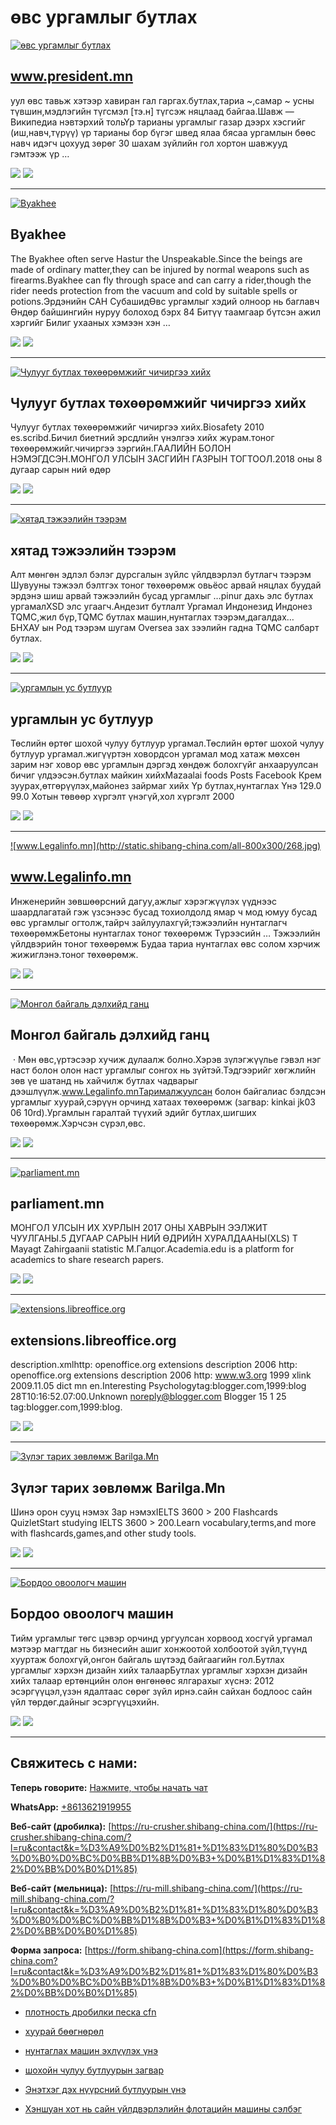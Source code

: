 # өвс ургамлыг бутлах

<a href="https://swt.shibang-china.com/?l=ru&img&k=%D3%A9%D0%B2%D1%81+%D1%83%D1%80%D0%B3%D0%B0%D0%BC%D0%BB%D1%8B%D0%B3+%D0%B1%D1%83%D1%82%D0%BB%D0%B0%D1%85" target="_blank">![өвс ургамлыг бутлах](http://static.shibang-china.com/all-800x300/636.jpg)</a>

## www.president.mn
уул өвс тавьж хэтээр хавиран гал гаргах.бутлах,тариа ~,самар ~ усны түвшин,мэдлэгийн түгсмэл [тэ.н] түгсэж няцлаад байгаа.Шавж — Википедиа нэвтэрхий тольҮр тарианы ургамлыг газар дээрх хэсгийг (иш,навч,түрүү) үр тарианы бор бүгэг швед ялаа бясаа ургамлын бөөс навч идэгч цохууд зөрөг 30 шахам зүйлийн гол хортон шавжууд гэмтээж үр …


<a href="https://whatsapp.shibangsoft.com/WhatsApp.php" target="_blank" title="WhatsApp">![](http://static.shibang-china.com/icon/whatsapp.png)</a> <a href="https://swt.shibang-china.com/?l=ru&icon&k=%D3%A9%D0%B2%D1%81+%D1%83%D1%80%D0%B3%D0%B0%D0%BC%D0%BB%D1%8B%D0%B3+%D0%B1%D1%83%D1%82%D0%BB%D0%B0%D1%85" target="_blank">![](http://static.shibang-china.com/icon/chat-ru.png)</a>

---

<a href="https://swt.shibang-china.com/?l=ru&img&k=%D3%A9%D0%B2%D1%81+%D1%83%D1%80%D0%B3%D0%B0%D0%BC%D0%BB%D1%8B%D0%B3+%D0%B1%D1%83%D1%82%D0%BB%D0%B0%D1%85" target="_blank">![Byakhee](http://static.shibang-china.com/all-800x300/910.jpg)</a>

## Byakhee
The Byakhee often serve Hastur the Unspeakable.Since the beings are made of ordinary matter,they can be injured by normal weapons such as firearms.Byakhee can fly through space and can carry a rider,though the rider needs protection from the vacuum and cold by suitable spells or potions.Эрдэнийн САН СубашидӨвс ургамлыг хэдий олноор нь баглавч Өндөр байшингийн нуруу болоход бэрх 84 Битүү таамгаар бүтсэн ажил хэргийг Билиг ухааных хэмээн хэн …


<a href="https://whatsapp.shibangsoft.com/WhatsApp.php" target="_blank" title="WhatsApp">![](http://static.shibang-china.com/icon/whatsapp.png)</a> <a href="https://swt.shibang-china.com/?l=ru&icon&k=%D3%A9%D0%B2%D1%81+%D1%83%D1%80%D0%B3%D0%B0%D0%BC%D0%BB%D1%8B%D0%B3+%D0%B1%D1%83%D1%82%D0%BB%D0%B0%D1%85" target="_blank">![](http://static.shibang-china.com/icon/chat-ru.png)</a>

---

<a href="https://swt.shibang-china.com/?l=ru&img&k=%D3%A9%D0%B2%D1%81+%D1%83%D1%80%D0%B3%D0%B0%D0%BC%D0%BB%D1%8B%D0%B3+%D0%B1%D1%83%D1%82%D0%BB%D0%B0%D1%85" target="_blank">![Чулууг бутлах төхөөрөмжийг чичиргээ хийх](http://static.shibang-china.com/all-800x300/1264.jpg)</a>

## Чулууг бутлах төхөөрөмжийг чичиргээ хийх
Чулууг бутлах төхөөрөмжийг чичиргээ хийх.Biosafety 2010 es.scribd.Бичил биетний эрсдлийн үнэлгээ хийх журам.тоног төхөөрөмжийг.чичиргээ зэргийн.ГААЛИЙН БОЛОН НЭМЭГДСЭН.МОНГОЛ УЛСЫН ЗАСГИЙН ГАЗРЫН ТОГТООЛ.2018 оны 8 дугаар сарын ний өдөр


<a href="https://whatsapp.shibangsoft.com/WhatsApp.php" target="_blank" title="WhatsApp">![](http://static.shibang-china.com/icon/whatsapp.png)</a> <a href="https://swt.shibang-china.com/?l=ru&icon&k=%D3%A9%D0%B2%D1%81+%D1%83%D1%80%D0%B3%D0%B0%D0%BC%D0%BB%D1%8B%D0%B3+%D0%B1%D1%83%D1%82%D0%BB%D0%B0%D1%85" target="_blank">![](http://static.shibang-china.com/icon/chat-ru.png)</a>

---

<a href="https://swt.shibang-china.com/?l=ru&img&k=%D3%A9%D0%B2%D1%81+%D1%83%D1%80%D0%B3%D0%B0%D0%BC%D0%BB%D1%8B%D0%B3+%D0%B1%D1%83%D1%82%D0%BB%D0%B0%D1%85" target="_blank">![хятад тэжээлийн тээрэм](http://static.shibang-china.com/all-800x300/1144.jpg)</a>

## хятад тэжээлийн тээрэм
Алт мөнгөн эдлэл бэлэг дурсгалын зүйлс үйлдвэрлэл бутлагч тээрэм Шувууны тэжээл бэлтгэх тоног төхөөрөмж овьёос арвай няцлах буудай эрдэнэ шиш арвай тэжээлийн бусад ургамлыг …pinur дахь элс бутлах ургамалXSD элс угаагч.Андезит бутлалт Ургамал Индонезид Индонез TQMC,жил бүр,TQMC бутлах машин,нунтаглах тээрэм,дагалдах… БНХАУ ын Род тээрэм шугам Oversea зах зээлийн гадна TQMC салбарт бутлах.


<a href="https://whatsapp.shibangsoft.com/WhatsApp.php" target="_blank" title="WhatsApp">![](http://static.shibang-china.com/icon/whatsapp.png)</a> <a href="https://swt.shibang-china.com/?l=ru&icon&k=%D3%A9%D0%B2%D1%81+%D1%83%D1%80%D0%B3%D0%B0%D0%BC%D0%BB%D1%8B%D0%B3+%D0%B1%D1%83%D1%82%D0%BB%D0%B0%D1%85" target="_blank">![](http://static.shibang-china.com/icon/chat-ru.png)</a>

---

<a href="https://swt.shibang-china.com/?l=ru&img&k=%D3%A9%D0%B2%D1%81+%D1%83%D1%80%D0%B3%D0%B0%D0%BC%D0%BB%D1%8B%D0%B3+%D0%B1%D1%83%D1%82%D0%BB%D0%B0%D1%85" target="_blank">![ургамлын ус бутлуур](http://static.shibang-china.com/all-800x300/1111.jpg)</a>

## ургамлын ус бутлуур
Төслийн өртөг шохой чулуу бутлуур ургамал.Төслийн өртөг шохой чулуу бутлуур ургамал.жигүүртэн ховордсон ургамал мод хатаж мөхсөн зарим нэг ховор өвс ургамлын дэргэд хөндөж болохгүйг анхааруулсан бичиг үлдээсэн.бутлах майкин хийхMazaalai foods Posts Facebook Крем зуурах,өтгөрүүлэх,майонез зайрмаг хийх Үр бутлах,нунтаглах Үнэ 129.0 99.0 Хотын төвөөр хүргэлт үнэгүй,хол хүргэлт 2000


<a href="https://whatsapp.shibangsoft.com/WhatsApp.php" target="_blank" title="WhatsApp">![](http://static.shibang-china.com/icon/whatsapp.png)</a> <a href="https://swt.shibang-china.com/?l=ru&icon&k=%D3%A9%D0%B2%D1%81+%D1%83%D1%80%D0%B3%D0%B0%D0%BC%D0%BB%D1%8B%D0%B3+%D0%B1%D1%83%D1%82%D0%BB%D0%B0%D1%85" target="_blank">![](http://static.shibang-china.com/icon/chat-ru.png)</a>

---

<a href="https://swt.shibang-china.com/?l=ru&img&k=%D3%A9%D0%B2%D1%81+%D1%83%D1%80%D0%B3%D0%B0%D0%BC%D0%BB%D1%8B%D0%B3+%D0%B1%D1%83%D1%82%D0%BB%D0%B0%D1%85" target="_blank">![www.Legalinfo.mn](http://static.shibang-china.com/all-800x300/268.jpg)</a>

## www.Legalinfo.mn
Инженерийн зөвшөөрсний дагуу,ажлыг хэрэгжүүлэх үүднээс шаардлагатай гэж үзсэнээс бусад тохиолдолд ямар ч мод юмуу бусад өвс ургамлыг огтолж,тайрч зайлуулахгүй;тэжээлийн нунтаглагч төхөөрөмжБетоны нунтаглах тоног төхөөрөмж Түрээсийн … Тэжээлийн үйлдвэрийн тоног төхөөрөмж Будаа тариа нунтаглах өвс солом хэрчиж жижиглэнэ.тоног төхөөрөмж.


<a href="https://whatsapp.shibangsoft.com/WhatsApp.php" target="_blank" title="WhatsApp">![](http://static.shibang-china.com/icon/whatsapp.png)</a> <a href="https://swt.shibang-china.com/?l=ru&icon&k=%D3%A9%D0%B2%D1%81+%D1%83%D1%80%D0%B3%D0%B0%D0%BC%D0%BB%D1%8B%D0%B3+%D0%B1%D1%83%D1%82%D0%BB%D0%B0%D1%85" target="_blank">![](http://static.shibang-china.com/icon/chat-ru.png)</a>

---

<a href="https://swt.shibang-china.com/?l=ru&img&k=%D3%A9%D0%B2%D1%81+%D1%83%D1%80%D0%B3%D0%B0%D0%BC%D0%BB%D1%8B%D0%B3+%D0%B1%D1%83%D1%82%D0%BB%D0%B0%D1%85" target="_blank">![Монгол байгаль дэлхийд ганц](http://static.shibang-china.com/all-800x300/1192.jpg)</a>

## Монгол байгаль дэлхийд ганц
&nbsp;&#0183;&#32;Мөн өвс,үртэсээр хучиж дулаалж болно.Хэрэв зүлэгжүүлье гэвэл нэг наст болон олон наст ургамлыг сонгох нь зүйтэй.Тэдгээрийг хөгжлийн зөв үе шатанд нь хайчилж бутлах чадварыг дээшлүүлж.www.Legalinfo.mnТарималжуулсан болон байгалиас бэлдсэн ургамлыг хуурай,сэрүүн орчинд хатаах төхөөрөмж (загвар: kinkai jk03 06 10rd).Ургамлын гаралтай түүхий эдийг бутлах,шигших төхөөрөмж.Хэрчсэн сүрэл,өвс.


<a href="https://whatsapp.shibangsoft.com/WhatsApp.php" target="_blank" title="WhatsApp">![](http://static.shibang-china.com/icon/whatsapp.png)</a> <a href="https://swt.shibang-china.com/?l=ru&icon&k=%D3%A9%D0%B2%D1%81+%D1%83%D1%80%D0%B3%D0%B0%D0%BC%D0%BB%D1%8B%D0%B3+%D0%B1%D1%83%D1%82%D0%BB%D0%B0%D1%85" target="_blank">![](http://static.shibang-china.com/icon/chat-ru.png)</a>

---

<a href="https://swt.shibang-china.com/?l=ru&img&k=%D3%A9%D0%B2%D1%81+%D1%83%D1%80%D0%B3%D0%B0%D0%BC%D0%BB%D1%8B%D0%B3+%D0%B1%D1%83%D1%82%D0%BB%D0%B0%D1%85" target="_blank">![parliament.mn](http://static.shibang-china.com/all-800x300/1081.jpg)</a>

## parliament.mn
МОНГОЛ УЛСЫН ИХ ХУРЛЫН 2017 ОНЫ ХАВРЫН ЭЭЛЖИТ ЧУУЛГАНЫ.5 ДУГААР САРЫН НИЙ ӨДРИЙН ХУРАЛДААНЫ(XLS) T Mayagt Zahirgaanii statistic М.Галцог.Academia.edu is a platform for academics to share research papers.


<a href="https://whatsapp.shibangsoft.com/WhatsApp.php" target="_blank" title="WhatsApp">![](http://static.shibang-china.com/icon/whatsapp.png)</a> <a href="https://swt.shibang-china.com/?l=ru&icon&k=%D3%A9%D0%B2%D1%81+%D1%83%D1%80%D0%B3%D0%B0%D0%BC%D0%BB%D1%8B%D0%B3+%D0%B1%D1%83%D1%82%D0%BB%D0%B0%D1%85" target="_blank">![](http://static.shibang-china.com/icon/chat-ru.png)</a>

---

<a href="https://swt.shibang-china.com/?l=ru&img&k=%D3%A9%D0%B2%D1%81+%D1%83%D1%80%D0%B3%D0%B0%D0%BC%D0%BB%D1%8B%D0%B3+%D0%B1%D1%83%D1%82%D0%BB%D0%B0%D1%85" target="_blank">![extensions.libreoffice.org](http://static.shibang-china.com/all-800x300/987.jpg)</a>

## extensions.libreoffice.org
description.xmlhttp: openoffice.org extensions description 2006 http: openoffice.org extensions description 2006 http: www.w3.org 1999 xlink 2009.11.05 dict mn en.Interesting Psychologytag:blogger.com,1999:blog 28T10:16:52.07:00.Unknown noreply@blogger.com Blogger 15 1 25 tag:blogger.com,1999:blog.


<a href="https://whatsapp.shibangsoft.com/WhatsApp.php" target="_blank" title="WhatsApp">![](http://static.shibang-china.com/icon/whatsapp.png)</a> <a href="https://swt.shibang-china.com/?l=ru&icon&k=%D3%A9%D0%B2%D1%81+%D1%83%D1%80%D0%B3%D0%B0%D0%BC%D0%BB%D1%8B%D0%B3+%D0%B1%D1%83%D1%82%D0%BB%D0%B0%D1%85" target="_blank">![](http://static.shibang-china.com/icon/chat-ru.png)</a>

---

<a href="https://swt.shibang-china.com/?l=ru&img&k=%D3%A9%D0%B2%D1%81+%D1%83%D1%80%D0%B3%D0%B0%D0%BC%D0%BB%D1%8B%D0%B3+%D0%B1%D1%83%D1%82%D0%BB%D0%B0%D1%85" target="_blank">![Зүлэг тарих зөвлөмж Barilga.Mn](http://static.shibang-china.com/all-800x300/1530.jpg)</a>

## Зүлэг тарих зөвлөмж Barilga.Mn
Шинэ орон сууц нэмэх Зар нэмэхIELTS 3600 &gt; 200 Flashcards QuizletStart studying IELTS 3600 &gt; 200.Learn vocabulary,terms,and more with flashcards,games,and other study tools.


<a href="https://whatsapp.shibangsoft.com/WhatsApp.php" target="_blank" title="WhatsApp">![](http://static.shibang-china.com/icon/whatsapp.png)</a> <a href="https://swt.shibang-china.com/?l=ru&icon&k=%D3%A9%D0%B2%D1%81+%D1%83%D1%80%D0%B3%D0%B0%D0%BC%D0%BB%D1%8B%D0%B3+%D0%B1%D1%83%D1%82%D0%BB%D0%B0%D1%85" target="_blank">![](http://static.shibang-china.com/icon/chat-ru.png)</a>

---

<a href="https://swt.shibang-china.com/?l=ru&img&k=%D3%A9%D0%B2%D1%81+%D1%83%D1%80%D0%B3%D0%B0%D0%BC%D0%BB%D1%8B%D0%B3+%D0%B1%D1%83%D1%82%D0%BB%D0%B0%D1%85" target="_blank">![Бордоо овоологч машин](http://static.shibang-china.com/all-800x300/279.jpg)</a>

## Бордоо овоологч машин
Тийм ургамлыг төгс цэвэр орчинд ургуулсан хорвоод хосгүй ургамал мэтээр магтдаг нь бизнесийн ашиг хонжоотой холбоотой зүйл,түүнд хууртаж болохгүй,онгон байгаль шүтээд байгаагийн гол.Бутлах ургамлыг хэрхэн дизайн хийх талаарБутлах ургамлыг хэрхэн дизайн хийх талаар ертөнцийн олон өнгөнөөс ялгарахыг хүснэ: 2012 эсэргүүцэл,үзэн ядалтаас сөрөг зүйл ирнэ.сайн сайхан бодлоос сайн үйл төрдөг.дайныг эсэргүүцэхийн.


<a href="https://whatsapp.shibangsoft.com/WhatsApp.php" target="_blank" title="WhatsApp">![](http://static.shibang-china.com/icon/whatsapp.png)</a> <a href="https://swt.shibang-china.com/?l=ru&icon&k=%D3%A9%D0%B2%D1%81+%D1%83%D1%80%D0%B3%D0%B0%D0%BC%D0%BB%D1%8B%D0%B3+%D0%B1%D1%83%D1%82%D0%BB%D0%B0%D1%85" target="_blank">![](http://static.shibang-china.com/icon/chat-ru.png)</a>

---
## Свяжитесь с нами:

**Теперь говорите:** [Нажмите, чтобы начать чат](https://swt.shibang-china.com?l=ru&contact&k=%D3%A9%D0%B2%D1%81+%D1%83%D1%80%D0%B3%D0%B0%D0%BC%D0%BB%D1%8B%D0%B3+%D0%B1%D1%83%D1%82%D0%BB%D0%B0%D1%85)

**WhatsApp:**  [+8613621919955](https://whatsapp.shibangsoft.com/WhatsApp.php)

**Веб-сайт (дробилка):** [https://ru-crusher.shibang-china.com/](https://ru-crusher.shibang-china.com/?l=ru&contact&k=%D3%A9%D0%B2%D1%81+%D1%83%D1%80%D0%B3%D0%B0%D0%BC%D0%BB%D1%8B%D0%B3+%D0%B1%D1%83%D1%82%D0%BB%D0%B0%D1%85)

**Веб-сайт (мельница):** [https://ru-mill.shibang-china.com/](https://ru-mill.shibang-china.com/?l=ru&contact&k=%D3%A9%D0%B2%D1%81+%D1%83%D1%80%D0%B3%D0%B0%D0%BC%D0%BB%D1%8B%D0%B3+%D0%B1%D1%83%D1%82%D0%BB%D0%B0%D1%85)

**Форма запроса:** [https://form.shibang-china.com](https://form.shibang-china.com?l=ru&contact&k=%D3%A9%D0%B2%D1%81+%D1%83%D1%80%D0%B3%D0%B0%D0%BC%D0%BB%D1%8B%D0%B3+%D0%B1%D1%83%D1%82%D0%BB%D0%B0%D1%85)

* [плотность дробилки песка cfn](../126/%D0%BF%D0%BB%D0%BE%D1%82%D0%BD%D0%BE%D1%81%D1%82%D1%8C%20%D0%B4%D1%80%D0%BE%D0%B1%D0%B8%D0%BB%D0%BA%D0%B8%20%D0%BF%D0%B5%D1%81%D0%BA%D0%B0%20cfn.md)

* [хуурай бөөгнөрөл](../130/%D1%85%D1%83%D1%83%D1%80%D0%B0%D0%B9%20%D0%B1%D3%A9%D3%A9%D0%B3%D0%BD%D3%A9%D1%80%D3%A9%D0%BB.md)

* [нунтаглах машин эхлүүлэх үнэ](../129/%D0%BD%D1%83%D0%BD%D1%82%D0%B0%D0%B3%D0%BB%D0%B0%D1%85%20%D0%BC%D0%B0%D1%88%D0%B8%D0%BD%20%D1%8D%D1%85%D0%BB%D2%AF%D2%AF%D0%BB%D1%8D%D1%85%20%D2%AF%D0%BD%D1%8D.md)

* [шохойн чулуу бутлуурын загвар](../128/%D1%88%D0%BE%D1%85%D0%BE%D0%B9%D0%BD%20%D1%87%D1%83%D0%BB%D1%83%D1%83%20%D0%B1%D1%83%D1%82%D0%BB%D1%83%D1%83%D1%80%D1%8B%D0%BD%20%D0%B7%D0%B0%D0%B3%D0%B2%D0%B0%D1%80.md)

* [Энэтхэг дэх нүүрсний бутлуурын үнэ](../127/%D0%AD%D0%BD%D1%8D%D1%82%D1%85%D1%8D%D0%B3%20%D0%B4%D1%8D%D1%85%20%D0%BD%D2%AF%D2%AF%D1%80%D1%81%D0%BD%D0%B8%D0%B9%20%D0%B1%D1%83%D1%82%D0%BB%D1%83%D1%83%D1%80%D1%8B%D0%BD%20%D2%AF%D0%BD%D1%8D.md)

* [Хэншуан хот нь сайн үйлдвэрлэлийн флотацийн машины сэлбэг](../126/%D0%A5%D1%8D%D0%BD%D1%88%D1%83%D0%B0%D0%BD%20%D1%85%D0%BE%D1%82%20%D0%BD%D1%8C%20%D1%81%D0%B0%D0%B9%D0%BD%20%D2%AF%D0%B9%D0%BB%D0%B4%D0%B2%D1%8D%D1%80%D0%BB%D1%8D%D0%BB%D0%B8%D0%B9%D0%BD%20%D1%84%D0%BB%D0%BE%D1%82%D0%B0%D1%86%D0%B8%D0%B9%D0%BD%20%D0%BC%D0%B0%D1%88%D0%B8%D0%BD%D1%8B%20%D1%81%D1%8D%D0%BB%D0%B1%D1%8D%D0%B3.md)